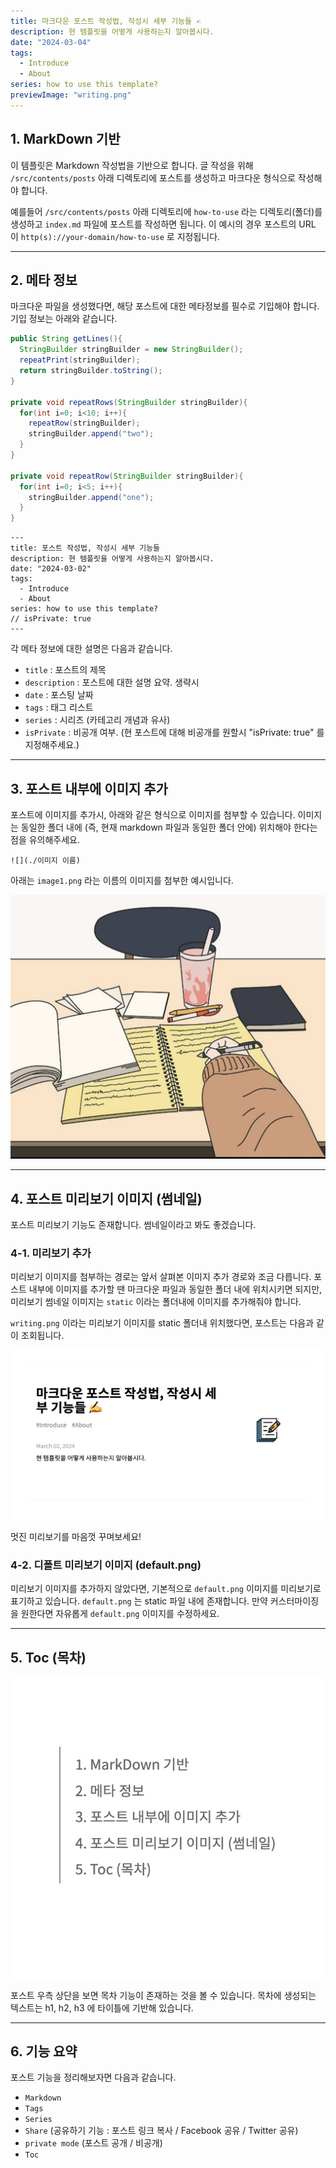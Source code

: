 ```yaml
---
title: 마크다운 포스트 작성법, 작성시 세부 기능들 ✍️
description: 현 템플릿을 어떻게 사용하는지 알아봅시다.
date: "2024-03-04"
tags:
  - Introduce
  - About
series: how to use this template?
previewImage: "writing.png"
---
```


## 1. MarkDown 기반

이 템플릿은 Markdown 작성법을 기반으로 합니다. 글 작성을 위해 `/src/contents/posts` 아래 디렉토리에 포스트를 생성하고 마크다운 형식으로 작성해야 합니다.

예를들어 `/src/contents/posts` 아래 디렉토리에 `how-to-use` 라는 디렉토리(폴더)를 생성하고 `index.md` 파일에 포스트를 작성하면 됩니다. 이 예시의 경우 포스트의 URL 이 `http(s)://your-domain/how-to-use` 로 지정됩니다.

---

## 2. 메타 정보

마크다운 파일을 생성했다면, 해당 포스트에 대한 메타정보를 필수로 기입해야 합니다. 기입 정보는 아래와 같습니다.

```java
public String getLines(){
  StringBuilder stringBuilder = new StringBuilder();
  repeatPrint(stringBuilder);
  return stringBuilder.toString();
}

private void repeatRows(StringBuilder stringBuilder){
  for(int i=0; i<10; i++){
    repeatRow(stringBuilder);
    stringBuilder.append("two");
  }
}

private void repeatRow(StringBuilder stringBuilder){
  for(int i=0; i<5; i++){
    stringBuilder.append("one");
  }
}
```

```
---
title: 포스트 작성법, 작성시 세부 기능들
description: 현 템플릿을 어떻게 사용하는지 알아봅시다.
date: "2024-03-02"
tags:
  - Introduce
  - About
series: how to use this template?
// isPrivate: true
---
```

각 메타 정보에 대한 설명은 다음과 같습니다.

- `title` : 포스트의 제목
- `description` : 포스트에 대한 설명 요약. 생략시
- `date` : 포스팅 날짜
- `tags` : 태그 리스트
- `series` : 시리즈 (카테고리 개념과 유사)
- `isPrivate` : 비공개 여부. (현 포스트에 대해 비공개를 원할시 "isPrivate: true" 를 지정해주세요.)

---

## 3. 포스트 내부에 이미지 추가

포스트에 이미지를 추가시, 아래와 같은 형식으로 이미지를 첨부할 수 있습니다. 이미지는 동일한 폴더 내에 (즉, 현재 markdown 파일과 동일한 폴더 안에) 위치해야 한다는 점을 유의해주세요.

```
![](./이미지 이름)
```

아래는 `image1.png` 라는 이름의 이미지를 첨부한 예시입니다.

![](./image1.png)

---

## 4. 포스트 미리보기 이미지 (썸네일)

포스트 미리보기 기능도 존재합니다. 썸네일이라고 봐도 좋겠습니다.

### 4-1. 미리보기 추가

미리보기 이미지를 첨부하는 경로는 앞서 살펴본 이미지 추가 경로와 조금 다릅니다. 포스트 내부에 이미지를 추가할 땐 마크다운 파일과 동일한 폴더 내에 위치시키면 되지만, 미리보기 썸네일 이미지는 `static` 이라는 폴더내에 이미지를 추가해줘야 합니다.

`writing.png` 이라는 미리보기 이미지를 static 폴더내 위치했다면, 포스트는 다음과 같이 조회됩니다.

![](./result.png)

멋진 미리보기를 마음껏 꾸며보세요!

### 4-2. 디폴트 미리보기 이미지 (default.png)

미리보기 이미지를 추가하지 않았다면, 기본적으로 `default.png` 이미지를 미리보기로 표기하고 있습니다. `default.png`
는 static 파일 내에 존재합니다. 만약 커스터마이징을 원한다면 자유롭게 `default.png` 이미지를 수정하세요.

---

## 5. Toc (목차)

![](./toc.png)

포스트 우측 상단을 보면 목차 기능이 존재하는 것을 볼 수 있습니다. 목차에 생성되는 텍스트는 h1, h2, h3 에 타이틀에 기반해 있습니다.

---

## 6. 기능 요약

포스트 기능을 정리해보자면 다음과 같습니다.

- `Markdown`
- `Tags`
- `Series`
- `Share` (공유하기 기능 : 포스트 링크 복사 / Facebook 공유 / Twitter 공유)
- `private mode` (포스트 공개 / 비공개)
- `Toc`
